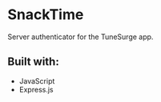 # SnackTime
Server authenticator for the TuneSurge app.

## Built with:

* JavaScript
* Express.js

